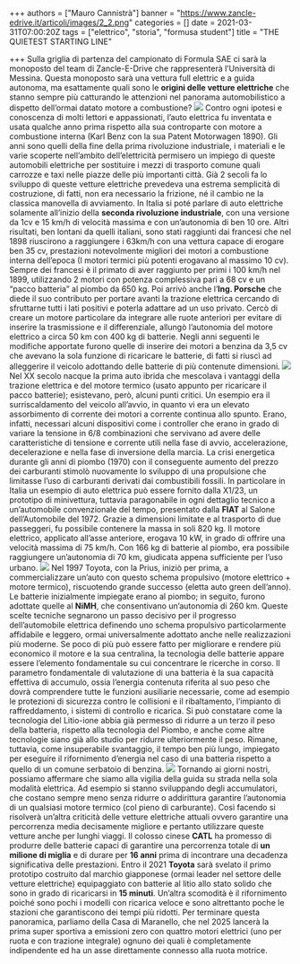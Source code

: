 +++
authors = ["Mauro Cannistrà"]
banner = "https://www.zancle-edrive.it/articoli/images/2_2.png"
categories = []
date = 2021-03-31T07:00:20Z
tags = ["elettrico", "storia", "formusa student"]
title = "THE QUIETEST STARTING LINE"

+++
Sulla griglia di partenza del campionato di Formula SAE ci sarà la monoposto del team di Zancle-E-Drive che rappresenterà l’Università di Messina. Questa monoposto sarà una vettura full elettric e a guida autonoma, ma esattamente quali sono le **origini delle vetture elettriche** che stanno sempre più catturando le attenzioni nel panorama automobilistico a dispetto dell’ormai datato motore a combustione? ![](https://www.zancle-edrive.it/articoli/images/2_1.png) Contro ogni ipotesi e conoscenza di molti lettori e appassionati, l’auto elettrica fu inventata e usata qualche anno prima rispetto alla sua controparte con motore a combustione interna (Karl Benz con la sua Patent Motorwagen 1890). Gli anni sono quelli della fine della prima rivoluzione industriale, i materiali e le varie scoperte nell’ambito dell’elettricità permisero un impiego di queste automobili elettriche per sostituire i mezzi di trasporto comune quali carrozze e taxi nelle piazze delle più importanti città. Già 2 secoli fa lo sviluppo di queste vetture elettriche prevedeva una estrema semplicità di costruzione, di fatti, non era necessario la frizione, né il cambio ne la classica manovella di avviamento. In Italia si poté parlare di auto elettriche solamente all’inizio della **seconda rivoluzione industriale**, con una versione da 1cv e 15 km/h di velocità massima e con un’autonomia di ben 10 ore. Altri risultati, ben lontani da quelli italiani, sono stati raggiunti dai francesi che nel 1898 riuscirono a raggiungere i 63km/h con una vettura capace di erogare ben 35 cv, prestazioni notevolmente migliori dei motori a combustione interna dell’epoca (I motori termici più potenti erogavano al massimo 10 cv). Sempre dei francesi è il primato di aver raggiunto per primi i 100 km/h nel 1899, utilizzando 2 motori con potenza complessiva pari a 68 cv e un “pacco batteria” al piombo da 650 kg. Poi arrivò anche l’**Ing. Porsche** che diede il suo contributo per portare avanti la trazione elettrica cercando di sfruttarne tutti i lati positivi e poterla adattare ad un uso privato. Cercò di creare un motore particolare da integrare alle ruote anteriori per evitare di inserire la trasmissione e il differenziale, allungò l’autonomia del motore elettrico a circa 50 km con 400 kg di batterie. Negli anni seguenti le modifiche apportate furono quelle di inserire dei motori a benzina da 3,5 cv che avevano la sola funzione di ricaricare le batterie, di fatti si riuscì ad alleggerire il veicolo adottando delle batterie di più contenute dimensioni. ![](https://www.zancle-edrive.it/articoli/images/2_2.png) Nel XX secolo nacque la prima auto ibrida che mescolava i vantaggi della trazione elettrica e del motore termico (usato appunto per ricaricare il pacco batterie); esistevano, però, alcuni punti critici. Un esempio era il surriscaldamento del veicolo all’avvio, in quanto vi era un elevato assorbimento di corrente dei motori a corrente continua allo spunto. Erano, infatti, necessari alcuni dispositivi come i controller che erano in grado di variare la tensione in 6/8 combinazioni che servivano ad avere delle caratteristiche di tensione e corrente utili nella fase di avvio, accelerazione, decelerazione e nella fase di inversione della marcia. La crisi energetica durante gli anni di piombo (1970) con il conseguente aumento del prezzo dei carburanti stimolò nuovamente lo sviluppo di una propulsione che limitasse l’uso di carburanti derivati dai combustibili fossili. In particolare in Italia un esempio di auto elettrica può essere fornito dalla X1/23, un prototipo di minivettura, tuttavia paragonabile in ogni dettaglio tecnico a un’automobile convenzionale del tempo, presentato dalla **FIAT** al Salone dell’Automobile del 1972. Grazie a dimensioni limitate e al trasporto di due passeggeri, fu possibile contenere la massa in soli 820 kg. Il motore elettrico, applicato all’asse anteriore, erogava 10 kW, in grado di offrire una velocità massima di 75 km/h. Con 166 kg di batterie al piombo, era possibile raggiungere un’autonomia di 70 km, giudicata appena sufficiente per l’uso urbano. ![](https://www.zancle-edrive.it/articoli/images/2_3.png) Nel 1997 Toyota, con la Prius, iniziò per prima, a commercializzare un’auto con questo schema propulsivo (motore elettrico + motore termico), riscuotendo grande successo (eletta auto green dell’anno). Le batterie inizialmente impiegate erano al piombo; in seguito, furono adottate quelle al **NiMH**, che consentivano un’autonomia di 260 km. Queste scelte tecniche segnarono un passo decisivo per il progresso dell’automobile elettrica definendo uno schema propulsivo particolarmente affidabile e leggero, ormai universalmente adottato anche nelle realizzazioni più moderne. Se poco di più può essere fatto per migliorare e rendere più economico il motore e la sua centralina, la tecnologia delle batterie appare essere l’elemento fondamentale su cui concentrare le ricerche in corso. Il parametro fondamentale di valutazione di una batteria è la sua capacità effettiva di accumulo, ossia l’energia contenuta riferita al suo peso che dovrà comprendere tutte le funzioni ausiliarie necessarie, come ad esempio le protezioni di sicurezza contro le collisioni e il ribaltamento, l’impianto di raffreddamento, i sistemi di controllo e ricarica. Si può constatare come la tecnologia del Litio-ione abbia già permesso di ridurre a un terzo il peso della batteria, rispetto alla tecnologia del Piombo, e anche come altre tecnologie siano già allo studio per ridurre ulteriormente il peso. Rimane, tuttavia, come insuperabile svantaggio, il tempo ben più lungo, impiegato per eseguire il rifornimento d’energia nel caso di una batteria rispetto a quello di un comune serbatoio di benzina. ![](https://www.zancle-edrive.it/articoli/images/2_4.png) Tornando ai giorni nostri, possiamo affermare che siamo alla vigilia della guida su strada nella sola modalità elettrica. Ad esempio si stanno sviluppando degli accumulatori, che costano sempre meno senza ridurre o addirittura garantire l’autonomia di un qualsiasi motore termico (col pieno di carburante). Così facendo si risolverà un’altra criticità delle vetture elettriche attuali ovvero garantire una percorrenza media decisamente migliore e pertanto utilizzare queste vetture anche per lunghi viaggi. Il colosso cinese **CATL** ha promesso di produrre delle batterie capaci di garantire una percorrenza totale di **un milione di miglia** e di durare per **16 anni** prima di incontrare una decadenza significativa delle prestazioni. Entro il 2021 **Toyota** sarà svelato il primo prototipo costruito dal marchio giapponese (ormai leader nel settore delle vetture elettriche) equipaggiato con batterie al litio allo stato solido che sono in grado di ricaricarsi in **15 minuti**. Un’altra scomodità è il rifornimento poiché sono pochi i modelli con ricarica veloce e sono altrettanto poche le stazioni che garantiscono dei tempi più ridotti. Per terminare questa panoramica, parliamo della Casa di Maranello, che nel 2025 lancerà la prima super sportiva a emissioni zero con quattro motori elettrici (uno per ruota e con trazione integrale) ognuno dei quali è completamente indipendente ed ha un asse direttamente connesso alla ruota motrice.
